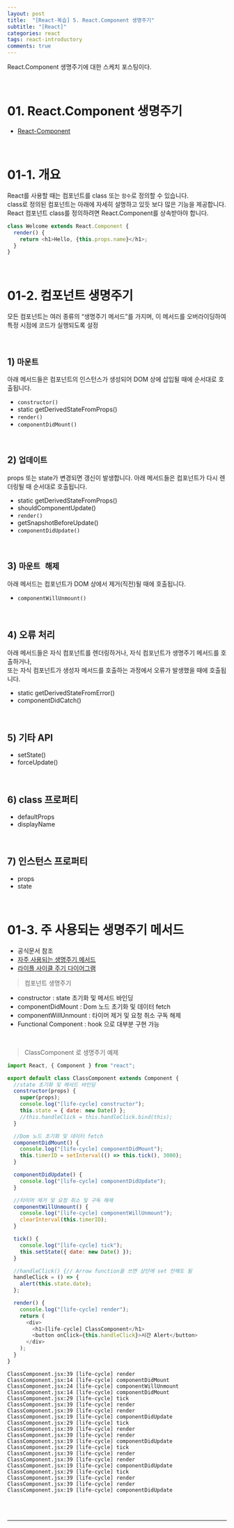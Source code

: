 ```yaml
---
layout: post
title:  "[React-복습] 5. React.Component 생명주기"
subtitle: "[React]"
categories: react
tags: react-introductory
comments: true
---
```


React.Component 생명주기에 대한 스케치 포스팅이다.

<br>

# 01. React.Component 생명주기

- [React-Component](https://reactjs.org/docs/react-component.html)

<br>

# 01-1. 개요

React를 사용할 때는 컴포넌트를 class 또는 `함수`로 정의할 수 있습니다.   
class로 정의된 컴포넌트는 아래에 자세히 설명하고 있듯 보다 많은 기능을 제공합니다. React 컴포넌트 class를 정의하려면 React.Component를 상속받아야 합니다.


```js
class Welcome extends React.Component {
  render() {
    return <h1>Hello, {this.props.name}</h1>;
  }
}
```

<br>

# 01-2. 컴포넌트 생명주기

모든 컴포넌트는 여러 종류의 “생명주기 메서드”를 가지며, 이 메서드를 오버라이딩하여 특정 시점에 코드가 실행되도록 설정

<br>

## 1) `마운트`

아래 메서드들은 컴포넌트의 인스턴스가 생성되어 DOM 상에 삽입될 때에 순서대로 호출됩니다.

- `constructor()`
- static getDerivedStateFromProps()
- `render()`
- `componentDidMount()`

<br>

## 2) `업데이트`

props 또는 state가 변경되면 갱신이 발생합니다. 아래 메서드들은 컴포넌트가 다시 렌더링될 때 순서대로 호출됩니다.

- static getDerivedStateFromProps()
- shouldComponentUpdate()
- `render()`
- getSnapshotBeforeUpdate()
- `componentDidUpdate()`

<br>

## 3) `마운트 해제`

아래 메서드는 컴포넌트가 DOM 상에서 제거(직전)될 때에 호출됩니다.

- `componentWillUnmount()`

<br>

## 4) 오류 처리

아래 메서드들은 자식 컴포넌트를 렌더링하거나, 자식 컴포넌트가 생명주기 메서드를 호출하거나,  
또는 자식 컴포넌트가 생성자 메서드를 호출하는 과정에서 오류가 발생했을 때에 호출됩니다.

- static getDerivedStateFromError()
- componentDidCatch()

<br>

## 5) 기타 API

- setState()
- forceUpdate()

<br>

## 6) class 프로퍼티

- defaultProps
- displayName

<br>

## 7) 인스턴스 프로퍼티

- props
- state

<br>

# 01-3. 주 사용되는 생명주기 메서드 

- 공식문서 참조
- [자주 사용되는 생명주기 메서드](https://ko.reactjs.org/docs/react-component.html#commonly-used-lifecycle-methods)
- [라이플 사이클 주기 다이어그램](https://projects.wojtekmaj.pl/react-lifecycle-methods-diagram/)

> 컴포넌트 생명주기

- constructor : state 초기화 및 메서드 바인딩
- componentDidMount : Dom 노드 초기화 및 데이터 fetch
- componentWillUnmount : 타이머 제거 및 요청 취소 구독 해제
- Functional Component : hook 으로 대부분 구현 가능

<br>

> ClassComponent 로 생명주기 예제

```js
import React, { Component } from "react";

export default class ClassComponent extends Component {
  //state 초기화 및 메서드 바인딩
  constructor(props) {
    super(props);
    console.log("[life-cycle] constructor");
    this.state = { date: new Date() };
    //this.handleClick = this.handleClick.bind(this);
  }

  //Dom 노드 초기화 및 데이터 fetch
  componentDidMount() {
    console.log("[life-cycle] componentDidMount");
    this.timerID = setInterval(() => this.tick(), 3000);
  }

  componentDidUpdate() {
    console.log("[life-cycle] componentDidUpdate");
  }

  //타이머 제거 및 요청 취소 및 구독 해제
  componentWillUnmount() {
    console.log("[life-cycle] componentWillUnmount");
    clearInterval(this.timerID);
  }

  tick() {
    console.log("[life-cycle] tick");
    this.setState({ date: new Date() });
  }

  //handleClick() {// Arrow function을 쓰면 상단에 set 안해도 됨
  handleClick = () => {
    alert(this.state.date);
  };

  render() {
    console.log("[life-cycle] render");
    return (
      <div>
        <h1>[life-cycle] ClassComponent</h1>
        <button onClick={this.handleClick}>시간 Alert</button>
      </div>
    );
  }
}
```

```
ClassComponent.jsx:39 [life-cycle] render
ClassComponent.jsx:14 [life-cycle] componentDidMount
ClassComponent.jsx:24 [life-cycle] componentWillUnmount
ClassComponent.jsx:14 [life-cycle] componentDidMount
ClassComponent.jsx:29 [life-cycle] tick
ClassComponent.jsx:39 [life-cycle] render
ClassComponent.jsx:39 [life-cycle] render
ClassComponent.jsx:19 [life-cycle] componentDidUpdate
ClassComponent.jsx:29 [life-cycle] tick
ClassComponent.jsx:39 [life-cycle] render
ClassComponent.jsx:39 [life-cycle] render
ClassComponent.jsx:19 [life-cycle] componentDidUpdate
ClassComponent.jsx:29 [life-cycle] tick
ClassComponent.jsx:39 [life-cycle] render
ClassComponent.jsx:39 [life-cycle] render
ClassComponent.jsx:19 [life-cycle] componentDidUpdate
ClassComponent.jsx:29 [life-cycle] tick
ClassComponent.jsx:39 [life-cycle] render
ClassComponent.jsx:39 [life-cycle] render
ClassComponent.jsx:19 [life-cycle] componentDidUpdate
```

<br><br>

---
